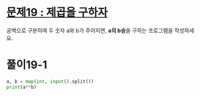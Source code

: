 # [문제19 : 제곱을 구하자](https://www.notion.so/19-4ea09fb071fb41c0a94e62c0bfbb97a8)

공백으로 구분하여 두 숫자 a와 b가 주어지면, **a의 b승**을 구하는 프로그램을 작성하세요.

# 풀이19-1

``` python
a, b = map(int, input().split())
print(a**b)
```